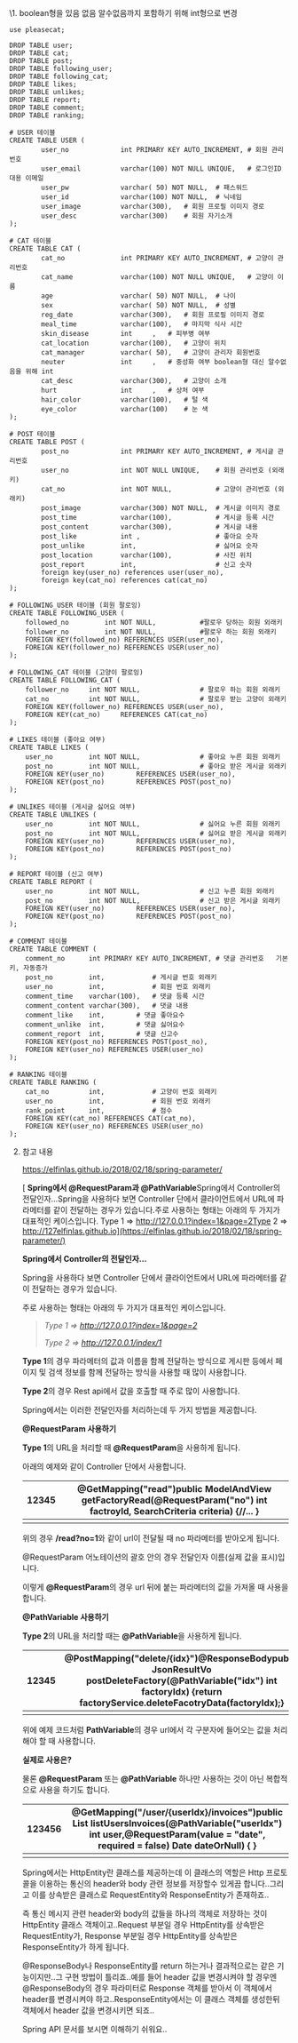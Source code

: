 \1.  boolean형을 있음 없음 알수없음까지 포함하기 위해 int형으로 변경

```mysql
use pleasecat;

DROP TABLE user;
DROP TABLE cat;
DROP TABLE post;
DROP TABLE following_user;
DROP TABLE following_cat;
DROP TABLE likes;
DROP TABLE unlikes;
DROP TABLE report;
DROP TABLE comment;
DROP TABLE ranking;

# USER 테이블
CREATE TABLE USER (
		user_no				int	PRIMARY KEY AUTO_INCREMENT,	# 회원 관리번호
		user_email			varchar(100) NOT NULL UNIQUE,	# 로그인ID 대용 이메일
		user_pw				varchar( 50) NOT NULL,	# 패스워드
		user_id				varchar(100) NOT NULL,	# 닉네임
		user_image			varchar(300),	# 회원 프로필 이미지 경로
		user_desc			varchar(300)	# 회원 자기소개
);

# CAT 테이블
CREATE TABLE CAT (
		cat_no				int	PRIMARY KEY AUTO_INCREMENT,	# 고양이 관리번호
		cat_name			varchar(100) NOT NULL UNIQUE,	# 고양이 이름
		age					varchar( 50) NOT NULL,	# 나이
		sex					varchar( 50) NOT NULL,	# 성별
		reg_date			varchar(300),	# 회원 프로필 이미지 경로
		meal_time			varchar(100),	# 마지막 식사 시간
        skin_disease		int		,	# 피부병 여부
        cat_location		varchar(100),	# 고양이 위치
        cat_manager			varchar( 50),	# 고양이 관리자 회원번호
        neuter				int		,	# 중성화 여부 boolean형 대신 알수없음을 위해 int
        cat_desc			varchar(300),	# 고양이 소개
        hurt				int		,	# 상처 여부
        hair_color			varchar(100),	# 털 색
        eye_color			varchar(100)	# 눈 색
);

# POST 테이블
CREATE TABLE POST (
		post_no				int	PRIMARY KEY AUTO_INCREMENT,	# 게시글 관리번호
		user_no				int NOT NULL UNIQUE,	# 회원 관리번호 (외래키)
		cat_no				int NOT NULL,			# 고양이 관리번호 (외래키)
		post_image			varchar(300) NOT NULL,	# 게시글 이미지 경로
		post_time			varchar(100),			# 게시글 등록 시간
		post_content		varchar(300),			# 게시글 내용
        post_like			int	,					# 좋아요 숫자
        post_unlike			int,					# 싫어요 숫자
        post_location		varchar(100),			# 사진 위치
        post_report			int,					# 신고 숫자
        foreign key(user_no) references user(user_no), 
        foreign key(cat_no) references cat(cat_no)
);

# FOLLOWING_USER 테이블 (회원 팔로잉)
CREATE TABLE FOLLOWING_USER (
	followed_no			int NOT NULL,			#팔로우 당하는 회원 외래키 	
	follower_no			int	NOT NULL,			#팔로우 하는 회원 외래키
    FOREIGN KEY(followed_no) REFERENCES USER(user_no),
    FOREIGN KEY(follower_no) REFERENCES USER(user_no)
);

# FOLLOWING_CAT 테이블 (고양이 팔로잉)
CREATE TABLE FOLLOWING_CAT (
	follower_no		int NOT NULL,				# 팔로우 하는 회원 외래키
	cat_no			int	NOT NULL,				# 팔로우 받는 고양이 외래키
    FOREIGN KEY(follower_no) REFERENCES USER(user_no), 
	FOREIGN KEY(cat_no)	 	REFERENCES CAT(cat_no)
);

# LIKES 테이블 (좋아요 여부)
CREATE TABLE LIKES (
	user_no			int NOT NULL,				# 좋아요 누른 회원 외래키
	post_no			int	NOT NULL,				# 좋아요 받은 게시글 외래키
    FOREIGN KEY(user_no) 		REFERENCES USER(user_no), 
	FOREIGN KEY(post_no)	 	REFERENCES POST(post_no)
);

# UNLIKES 테이블 (게시글 싫어요 여부)
CREATE TABLE UNLIKES (
	user_no			int NOT NULL,				# 싫어요 누른 회원 외래키
	post_no			int	NOT NULL,				# 싫어요 받은 게시글 외래키
    FOREIGN KEY(user_no) 		REFERENCES USER(user_no), 
	FOREIGN KEY(post_no)	 	REFERENCES POST(post_no)
);

# REPORT 테이블 (신고 여부)
CREATE TABLE REPORT (
	user_no			int NOT NULL,				# 신고 누른 회원 외래키
	post_no			int	NOT NULL,				# 신고 받은 게시글 외래키
    FOREIGN KEY(user_no) 		REFERENCES USER(user_no), 
	FOREIGN KEY(post_no)	 	REFERENCES POST(post_no)
);

# COMMENT 테이블
CREATE TABLE COMMENT (
	comment_no		int PRIMARY KEY AUTO_INCREMENT,	# 댓글 관리번호	기본키, 자동증가
	post_no			int,			# 게시글 번호 외래키
	user_no			int,			# 회원 번호 외래키	
	comment_time	varchar(100),	# 댓글 등록 시간	
	comment_content	varchar(300),	# 댓글 내용
	comment_like	int,		# 댓글 좋아요수
	comment_unlike	int,		# 댓글 싫어요수
	comment_report	int,		# 댓글 신고수
    FOREIGN KEY(post_no) REFERENCES POST(post_no),
    FOREIGN KEY(user_no) REFERENCES USER(user_no)
);

# RANKING 테이블
CREATE TABLE RANKING (
	cat_no			int,			# 고양이 번호 외래키
	user_no			int,			# 회원 번호 외래키
	rank_point		int,			# 점수
    FOREIGN KEY(cat_no) REFERENCES CAT(cat_no),
    FOREIGN KEY(user_no) REFERENCES USER(user_no)
);

```



2. 참고 내용

   https://elfinlas.github.io/2018/02/18/spring-parameter/

   [ **Spring에서 @RequestParam과 @PathVariable**Spring에서 Controller의 전달인자…Spring을 사용하다 보면 Controller 단에서 클라이언트에서 URL에 파라메터를 같이 전달하는 경우가 있습니다.주로 사용하는 형태는 아래의 두 가지가 대표적인 케이스입니다. Type 1 => http://127.0.0.1?index=1&page=2Type 2 => http://127elfinlas.github.io](https://elfinlas.github.io/2018/02/18/spring-parameter/)

   **Spring에서 Controller의 전달인자…**

   Spring을 사용하다 보면 Controller 단에서 클라이언트에서 URL에 파라메터를 같이 전달하는 경우가 있습니다.

   주로 사용하는 형태는 아래의 두 가지가 대표적인 케이스입니다.

   > *Type 1 =>* *http://127.0.0.1?index=1&page=2*
   >
   > *Type 2 =>* *http://127.0.0.1/index/1*

   **Type 1**의 경우 파라메터의 값과 이름을 함께 전달하는 방식으로 게시판 등에서 페이지 및 검색 정보를 함께 전달하는 방식을 사용할 때 많이 사용합니다.

   **Type 2**의 경우 Rest api에서 값을 호출할 때 주로 많이 사용합니다.

   Spring에서는 이러한 전달인자를 처리하는데 두 가지 방법을 제공합니다.

   

   **@RequestParam 사용하기**

   **Type 1**의 URL을 처리할 때 **@RequestParam**을 사용하게 됩니다.

   아래의 예제와 같이 Controller 단에서 사용합니다.

   | 12345 | @GetMapping("read")public ModelAndView getFactoryRead(@RequestParam("no") int factroyId, SearchCriteria criteria) {//... } |
   | ----- | ------------------------------------------------------------ |
   |       |                                                              |

   위의 경우 **/read?no=1**와 같이 url이 전달될 때 no 파라메터를 받아오게 됩니다.

   @RequestParam 어노테이션의 괄호 안의 경우 전달인자 이름(실제 값을 표시)입니다.

   

   이렇게 **@RequestParam**의 경우 url 뒤에 붙는 파라메터의 값을 가져올 때 사용을 합니다.

   

   **@PathVariable 사용하기**

   **Type 2**의 URL을 처리할 때는 **@PathVariable**을 사용하게 됩니다.

   | 12345 | @PostMapping("delete/{idx}")@ResponseBodypublic JsonResultVo postDeleteFactory(@PathVariable("idx") int factoryIdx) {return factoryService.deleteFacotryData(factoryIdx);} |
   | ----- | ------------------------------------------------------------ |
   |       |                                                              |

   위에 예제 코드처럼 **PathVariable**의 경우 url에서 각 구분자에 들어오는 값을 처리해야 할 때 사용합니다.

   

   **실제로 사용은?**

   물론 **@RequestParam** 또는 **@PathVariable** 하나만 사용하는 것이 아닌 복합적으로 사용을 하기도 합니다.

   | 123456 | @GetMapping("/user/{userIdx}/invoices")public List<Invoice> listUsersInvoices(@PathVariable("userIdx") int user,@RequestParam(value = "date", required = false) Date dateOrNull) { } |
   | ------ | ------------------------------------------------------------ |
   |        |                                                              |

   Spring에서는 HttpEntity란 클래스를 제공하는데 이 클래스의 역할은 Http 프로토콜을 이용하는 통신의 header와 body 관련 정보를 저장할수 있게끔 합니다..그리고 이를 상속받은 클래스로 RequestEntity와 ResponseEntity가 존재하죠..

   즉 통신 메시지 관련 header와 body의 값들을 하나의 객체로 저장하는 것이 HttpEntity 클래스 객체이고..Request 부분일 경우 HttpEntity를 상속받은 RequestEntity가, Response 부분일 경우 HttpEntity를 상속받은 ResponseEntity가 하게 됩니다.

   

   @ResponseBody나 ResponseEntity를 return 하는거나 결과적으로는 같은 기능이지만..그 구현 방법이 틀리죠..예를 들어 header 값을 변경시켜야 할 경우엔 @ResponseBody의 경우 파라미터로 Response 객체를 받아서 이 객체에서  header를 변경시켜야 하고..ResponseEntity에서는 이 클래스 객체를 생성한뒤 객체에서 header 값을 변경시키면 되죠..

   Spring API 문서를 보시면 이해하기 쉬워요..